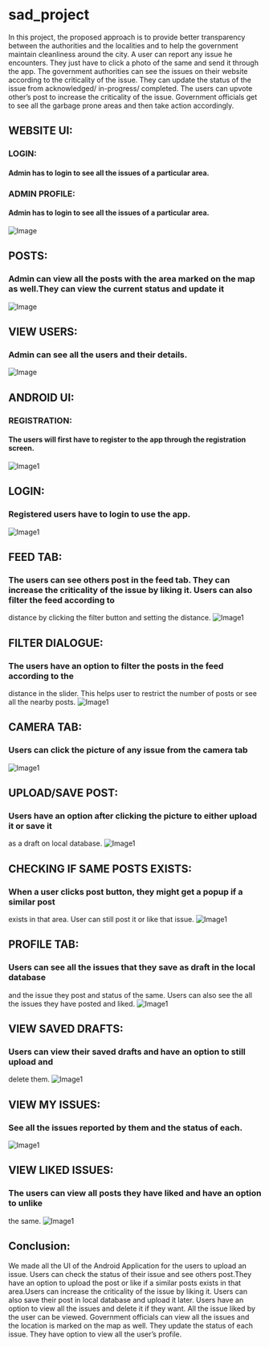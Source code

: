 #  sad_project
In this project, the proposed approach is to provide better transparency between the authorities and the localities and to help the government maintain cleanliness around the city. A user can report any issue he encounters. They just have to click a photo of the same and send it through the app. The government authorities can see the issues on their website according to the criticality of the issue. They can update the status of the issue from acknowledged/ in-progress/ completed. The users can  upvote other’s post to increase the criticality of the issue. Government officials get to see all the garbage prone areas and then take action accordingly.

## WEBSITE UI:
### LOGIN:
#### Admin has to login to see all the issues of a particular area.

### ADMIN PROFILE:
#### Admin has to login to see all the issues of a particular area.
![Image](https://github.com/Bhavya-Ahir/sad_project/blob/master/image13.png)
## POSTS:
### Admin can view all the posts with the area marked on the map as well.They can view the current status and update it
![Image](https://github.com/Bhavya-Ahir/sad_project/blob/master/image14.png)
## VIEW USERS:
### Admin can see all the users and their details.
![Image](https://github.com/Bhavya-Ahir/sad_project/blob/master/image15.png)



## ANDROID UI:
### REGISTRATION:
#### The users will first have to register to the app through the registration screen.
![Image1](https://github.com/Bhavya-Ahir/sad_project/blob/master/image1.jpg)

## LOGIN:
### Registered users have to login to use the app.
![Image1](https://github.com/Bhavya-Ahir/sad_project/blob/master/image2.jpg)

## FEED TAB:
### The users can see others post in the feed tab. They can increase the criticality of the issue by liking it. Users can also filter the feed according to
distance by clicking the filter button and setting the distance.
![Image1](https://github.com/Bhavya-Ahir/sad_project/blob/master/image3.jpg)

## FILTER DIALOGUE:
### The users have an option to filter the posts in the feed according to the
distance in the slider.
This helps user to restrict the number of posts or see all the nearby posts.
![Image1](https://github.com/Bhavya-Ahir/sad_project/blob/master/image4.jpg)

## CAMERA TAB:
### Users can click the picture of any issue from the camera tab
![Image1](https://github.com/Bhavya-Ahir/sad_project/blob/master/image5.jpg)


## UPLOAD/SAVE POST:
### Users have an option after clicking the picture to either upload it or save it
as a draft on local database.
![Image1](https://github.com/Bhavya-Ahir/sad_project/blob/master/image6.jpg)

## CHECKING IF SAME POSTS EXISTS:
### When a user clicks post button, they might get a popup if a similar post
exists in that area. User can still post it or like that issue.
![Image1](https://github.com/Bhavya-Ahir/sad_project/blob/master/image7.jpg)

## PROFILE TAB:
### Users can see all the issues that they save as draft in the local database
and the issue they post and status of the same. Users can also see the all
the issues they have posted and liked.
![Image1](https://github.com/Bhavya-Ahir/sad_project/blob/master/image8.jpg)

## VIEW SAVED DRAFTS:
### Users can view their saved drafts and have an option to still upload and
delete them.
![Image1](https://github.com/Bhavya-Ahir/sad_project/blob/master/image9.jpg)

## VIEW MY ISSUES:
### See all the issues reported by them and the status of each.
![Image1](https://github.com/Bhavya-Ahir/sad_project/blob/master/image10.jpg)


## VIEW LIKED ISSUES:
### The users can view all posts they have liked and have an option to unlike
the same.
![Image1](https://github.com/Bhavya-Ahir/sad_project/blob/master/image11.jpg)

## Conclusion:
We made all the UI of the Android Application for the users to upload an
issue. Users can check the status of their issue and see others post.They
have an option to upload the post or like if a similar posts exists in that
area.Users can increase the criticality of the issue by liking it. Users can
also save their post in local database and upload it later. Users have an
option to view all the issues and delete it if they want. All the issue liked by
the user can be viewed.
Government officials can view all the issues and the location is marked on
the map as well. They update the status of each issue. They have option to
view all the user’s profile.







